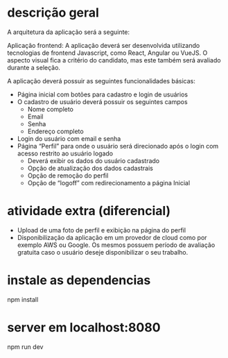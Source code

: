 # descrição geral

A arquitetura da aplicação será a seguinte:

Aplicação frontend: A aplicação deverá ser desenvolvida utilizando tecnologias de frontend
Javascript, como React, Angular ou VueJS. O aspecto visual fica a critério do candidato, mas este
também será avaliado durante a seleção.

A aplicação deverá possuir as seguintes funcionalidades básicas:

- Página inicial com botões para cadastro e login de usuários
- O cadastro de usuário deverá possuir os seguintes campos
    - Nome completo
    - Email
    - Senha
    - Endereço completo
- Login do usuário com email e senha
- Página “Perfil” para onde o usuário será direcionado após o login com acesso restrito ao
usuário logado
    - Deverá exibir os dados do usuário cadastrado
    - Opção de atualização dos dados cadastrais
    - Opção de remoção do perfil
    - Opção de “logoff” com redirecionamento a página Inicial

# atividade extra (diferencial)
  - Upload de uma foto de perfil e exibição na página do perfil
  - Disponibilização da aplicação em um provedor de cloud como por exemplo AWS ou Google. Os
mesmos possuem período de avaliação gratuita caso o usuário deseje disponibilizar o seu trabalho.

# instale as dependencias
npm install

# server em localhost:8080
npm run dev
